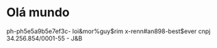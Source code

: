 # Olá mundo
 ph-ph5e5a9b5e7ef3c- loi&mor%guy$rim
 x-renn#an898-best$ever
 cnpj 34.256.854/0001-55  - J&B
